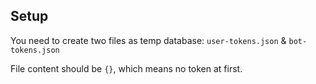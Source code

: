 ## Setup

You need to create two files as temp database: `user-tokens.json` & `bot-tokens.json`

File content should be  `{}`, which means no token at first.
